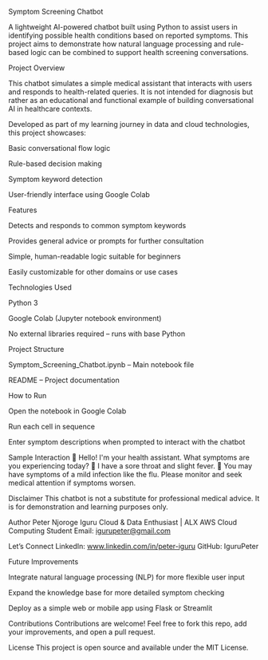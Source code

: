 Symptom Screening Chatbot

A lightweight AI-powered chatbot built using Python to assist users in identifying possible health conditions based on reported symptoms. This project aims to demonstrate how natural language processing and rule-based logic can be combined to support health screening conversations.

Project Overview

This chatbot simulates a simple medical assistant that interacts with users and responds to health-related queries. It is not intended for diagnosis but rather as an educational and functional example of building conversational AI in healthcare contexts.

Developed as part of my learning journey in data and cloud technologies, this project showcases:

Basic conversational flow logic

Rule-based decision making

Symptom keyword detection

User-friendly interface using Google Colab

Features

Detects and responds to common symptom keywords

Provides general advice or prompts for further consultation

Simple, human-readable logic suitable for beginners

Easily customizable for other domains or use cases

Technologies Used

Python 3

Google Colab (Jupyter notebook environment)

No external libraries required – runs with base Python

Project Structure

Symptom_Screening_Chatbot.ipynb – Main notebook file

README – Project documentation

How to Run

Open the notebook in Google Colab

Run each cell in sequence

Enter symptom descriptions when prompted to interact with the chatbot

Sample Interaction
🤖 Hello! I'm your health assistant. What symptoms are you experiencing today?
👤 I have a sore throat and slight fever.
🤖 You may have symptoms of a mild infection like the flu. Please monitor and seek medical attention if symptoms worsen.

Disclaimer
This chatbot is not a substitute for professional medical advice. It is for demonstration and learning purposes only.

Author
Peter Njoroge Iguru
Cloud & Data Enthusiast | ALX AWS Cloud Computing Student
Email: igurupeter@gmail.com

Let’s Connect
LinkedIn: www.linkedin.com/in/peter-iguru
GitHub: IguruPeter

Future Improvements

Integrate natural language processing (NLP) for more flexible user input

Expand the knowledge base for more detailed symptom checking

Deploy as a simple web or mobile app using Flask or Streamlit

Contributions
Contributions are welcome! Feel free to fork this repo, add your improvements, and open a pull request.

License
This project is open source and available under the MIT License.
